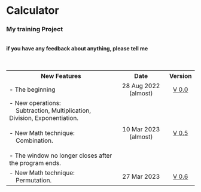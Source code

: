 # Calculator
<h3> My training Project </h3>
<br>
<b> if you have any feedback about anything, please tell me </b>
<br>
<br>
<br>
<table>
    <tr>
        <th>
            New Features
        </th> 
        <th>
            Date
        </th>
        <th>
            Version
        </th>
    </tr>
    <tr> 
        <td>
            - The beginning 
        </td>
        <td align = "center">
            28 Aug 2022 (almost)
        </td> 
        <td align = "center">
            <a href= "https://github.com/abdallahatf/Projects/blob/main/Calculator/in%20Python/Calculator%20in%20Python%20V%200.0.py"> V 0.0 </a>
        </td>
    </tr>
    <tr>
        <td>
            - New operations:
            <br>
            &nbsp; &nbsp; Subtraction, Multiplication, Division, Exponentiation.
            <br>
            <br>
            - New Math technique:
            <br>
            &nbsp; &nbsp; Combination.
            <br>
            <br>
            - The window no longer closes after the program ends.
        </td>
        <td align = "center">
            10 Mar 2023 (almost)
        </td>
        <td align = "center">
            <a href = "https://github.com/abdallahatf/Projects/blob/main/Calculator/in%20Python/Calculator%20in%20Python%20V%200.5.py"> V 0.5 </a>
        </td>
    </tr>
    <tr>
        <td>
            - New Math technique:
            <br>
            &nbsp; &nbsp; Permutation.
        </td>
        <td align = "center">
            27 Mar 2023
        </td>
        <td align = "center">
            <a href = "https://github.com/abdallahatf/Projects/blob/main/Calculator/in%20Python/Calculator%20in%20Python%20V%200.6.py"> V 0.6 </a>
        </td>
    </tr>
</table>
